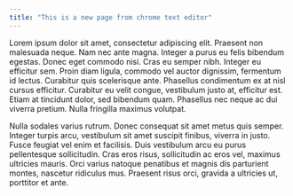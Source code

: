 ```yaml
---
title: "This is a new page from chrome text editor"
---
```

Lorem ipsum dolor sit amet, consectetur adipiscing elit. Praesent non malesuada neque. Nam nec ante magna. Integer a purus eu felis bibendum egestas.
 Donec eget commodo nisi. Cras eu semper nibh. Integer eu efficitur sem. Proin diam ligula, commodo vel auctor dignissim, fermentum id lectus. Curabitur quis scelerisque ante. Phasellus condimentum ex at nisl cursus efficitur.  Curabitur eu velit congue, vestibulum justo at, efficitur est. Etiam at tincidunt dolor, sed bibendum quam. Phasellus nec neque ac dui viverra pretium. Nulla fringilla maximus volutpat.

<!--more-->

Nulla sodales varius rutrum. Donec consequat sit amet metus quis semper. Integer turpis arcu, vestibulum sit amet suscipit finibus, viverra in justo. Fusce feugiat vel enim et facilisis. Duis vestibulum arcu eu purus pellentesque sollicitudin. Cras eros risus, sollicitudin ac eros vel, maximus ultricies mauris. Orci varius natoque penatibus et magnis dis parturient montes, nascetur ridiculus mus. Praesent risus orci, gravida a ultricies ut, porttitor et ante.
